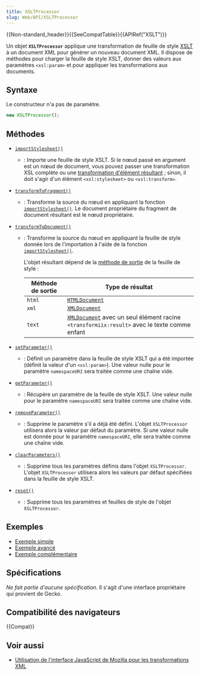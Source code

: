 ```yaml
---
title: XSLTProcessor
slug: Web/API/XSLTProcessor
---
```


{{Non-standard_header}}{{SeeCompatTable}}{{APIRef("XSLT")}}

Un objet **`XSLTProcessor`** applique une transformation de feuille de style [XSLT](/fr/docs/Web/XSLT) à un document XML pour générer un nouveau document XML. Il dispose de méthodes pour charger la feuille de style XSLT, donner des valeurs aux paramètres `<xsl:param>` et pour appliquer les transformations aux documents.

## Syntaxe

Le constructeur n'a pas de paramètre.

```js
new XSLTProcessor();
```

## Méthodes

- [`importStylesheet()`](/fr/docs/Web/API/XSLTProcessor/importStylesheet)
  - : Importe une feuille de style XSLT. Si le nœud passé en argument est un nœud de document, vous pouvez passer une transformation XSL complète ou une [transformation d'élément résultant](https://www.w3.org/TR/xslt/#result-element-stylesheet)&nbsp;; sinon, il doit s'agir d'un élément `<xsl:stylesheet>` ou `<xsl:transform>`.
- [`transformToFragment()`](/fr/docs/Web/API/XSLTProcessor/transformToFragment)
  - : Transforme la source du nœud en appliquant la fonction [`importStylesheet()`](/fr/docs/Web/API/XSLTProcessor/importStylesheet). Le document propriétaire du fragment de document résultant est le nœud propriétaire.
- [`transformToDocument()`](/fr/docs/Web/API/XSLTProcessor/transformToDocument)

  - : Transforme la source du nœud en appliquant la feuille de style donnée lors de l'importation à l'aide de la fonction [`importStylesheet()`](/fr/docs/Web/API/XSLTProcessor/importStylesheet).

    L'objet résultant dépend de la [méthode de sortie](https://www.w3.org/TR/xslt/#output) de la feuille de style&nbsp;:

    | Méthode de sortie | Type de résultat                                                                                                             |
    | ----------------- | ---------------------------------------------------------------------------------------------------------------------------- |
    | `html`            | [`HTMLDocument`](/fr/docs/Web/API/HTMLDocument)                                                                              |
    | `xml`             | [`XMLDocument`](/fr/docs/Web/API/XMLDocument)                                                                                |
    | `text`            | [`XMLDocument`](/fr/docs/Web/API/XMLDocument) avec un seul élément racine `<transformiix:result>` avec le texte comme enfant |

- [`setParameter()`](/fr/docs/Web/API/XSLTProcessor/setParameter)
  - : Définit un paramètre dans la feuille de style XSLT qui a été importée (définit la valeur d'un `<xsl:param>`). Une valeur nulle pour le paramètre `namespaceURI` sera traitée comme une chaîne vide.
- [`getParameter()`](/fr/docs/Web/API/XSLTProcessor/getParameter)
  - : Récupère un paramètre de la feuille de style XSLT. Une valeur nulle pour le paramètre `namespaceURI` sera traitée comme une chaîne vide.
- [`removeParameter()`](/fr/docs/Web/API/XSLTProcessor/removeParameter)
  - : Supprime le paramètre s'il a déjà été défini. L'objet `XSLTProcessor` utilisera alors la valeur par défaut du paramètre. Si une valeur nulle est donnée pour le paramètre `namespaceURI`, elle sera traitée comme une chaîne vide.
- [`clearParameters()`](/fr/docs/Web/API/XSLTProcessor/clearParameters)
  - : Supprime tous les paramètres définis dans l'objet `XSLTProcessor`. L'objet `XSLTProcessor` utilisera alors les valeurs par défaut spécifiées dans la feuille de style XSLT.
- [`reset()`](/fr/docs/Web/API/XSLTProcessor/reset)
  - : Supprime tous les paramètres et feuilles de style de l'objet `XSLTProcessor`.

## Exemples

- [Exemple simple](/fr/docs/Web/XSLT/XSLT_JS_interface_in_Gecko/Basic_Example)
- [Exemple avancé](/fr/docs/Web/XSLT/XSLT_JS_interface_in_Gecko/Advanced_Example)
- [Exemple complémentaire](/fr/docs/Web/XSLT/XSLT_JS_interface_in_Gecko/JavaScript_XSLT_Bindings)

## Spécifications

_Ne fait partie d'aucune spécification._ Il s'agit d'une interface propriétaire qui provient de Gecko.

## Compatibilité des navigateurs

{{Compat}}

## Voir aussi

- [Utilisation de l'interface JavaScript de Mozilla pour les transformations XML](/fr/docs/Web/XSLT/Using_the_Mozilla_JavaScript_interface_to_XSL_Transformations)

